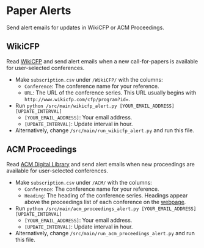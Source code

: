 # Paper Alerts

Send alert emails for updates in WikiCFP or ACM Proceedings.

## WikiCFP
 Read [WikiCFP](http://www.wikicfp.org) and send alert emails when a new call-for-papers is available for user-selected conferences.
 * Make `subscription.csv` under `/WikiCFP/` with the columns:
   * `Conference`: The conference name for your reference.
   * `URL`: The URL of the conference series. This URL usually begins with `http://www.wikicfp.com/cfp/program?id=`.
 * Run `python /src/main/wikicfp_alert.py [YOUR_EMAIL_ADDRESS] [UPDATE_INTERVAL]`
   * `[YOUR_EMAIL_ADDRESS]`: Your email address.
   * `[UPDATE_INTERVAL]`: Update interval in hour.
 * Alternatively, change `/src/main/run_wikicfp_alert.py` and run this file.

## ACM Proceedings
 Read [ACM Digital Library](http://dl.acm.org/proceedings.cfm) and send alert emails when new proceedings are available for user-selected conferences.
 * Make `subscription.csv` under `/ACM/` with the columns:
   * `Conference`: The conference name for your reference.
   * `Heading`: The heading of the conference series. Headings appear above the proceedings list of each conference on the [webpage](http://dl.acm.org/proceedings.cfm). 
 * Run `python /src/main/acm_proceedings_alert.py [YOUR_EMAIL_ADDRESS] [UPDATE_INTERVAL]`
   * `[YOUR_EMAIL_ADDRESS]`: Your email address.
   * `[UPDATE_INTERVAL]`: Update interval in hour.
 * Alternatively, change `/src/main/run_acm_proceedings_alert.py` and run this file.

